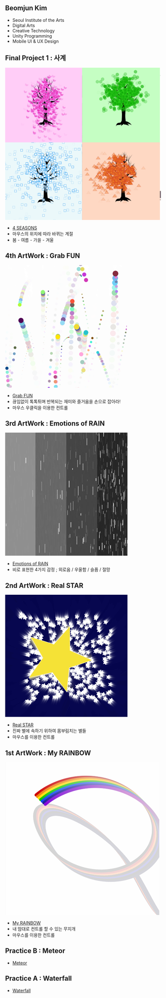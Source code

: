 ## Beomjun Kim
  * Seoul Institute of the Arts
  * Digital Arts
  * Creative Technology
  * Unity Programming
  * Mobile UI & UX Design

## Final Project 1 : 사계

 ![예시 이미지](./4Seasons.png)
  * [4 SEASONS](./4Seasons/)
  * 마우스의 위치에 따라 바뀌는 계절
  * 봄 - 여름 - 가을 - 겨울

## 4th ArtWork : Grab FUN

 ![예시 이미지](./Fun.png)
  * [Grab FUN](./Fun/)
  * 끊임없이 톡톡튀며 반복되는 재미와 즐거움을 손으로 잡아라!
  * 마우스 우클릭을 이용한 컨트롤

## 3rd ArtWork : Emotions of RAIN

 ![예시 이미지](./Rain.png)
  * [Emotions of RAIN](./Rain/)
  * 비로 표현한 4가지 감정 ; 외로움 / 우울함 / 슬픔 / 절망

## 2nd ArtWork : Real STAR

 ![예시 이미지](./Star.png)
  * [Real STAR](./Star/)
  * 진짜 별에 속하기 위하여 몸부림치는 별들
  * 마우스를 이용한 컨트롤

## 1st ArtWork : My RAINBOW

 ![예시 이미지](./Rainbow.png)
  * [My RAINBOW](./Rainbow/)
  * 내 맘대로 컨트롤 할 수 있는 무지개
  * 마우스를 이용한 컨트롤

## Practice B : Meteor
  * [Meteor](./Meteor/)

## Practice A : Waterfall
  * [Waterfall](./Waterfall/)
